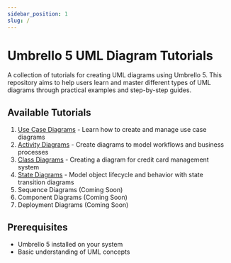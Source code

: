 ```yaml
---
sidebar_position: 1
slug: /
---
```


# Umbrello 5 UML Diagram Tutorials

A collection of tutorials for creating UML diagrams using Umbrello 5. This repository aims to help users learn and master different types of UML diagrams through practical examples and step-by-step guides.

## Available Tutorials

1. [Use Case Diagrams](./use-case) - Learn how to create and manage use case diagrams
2. [Activity Diagrams](./activity-diagram) - Create diagrams to model workflows and business processes
3. [Class Diagrams](./class-diagram) - Creating a diagram for credit card management system
4. [State Diagrams](./state-diagram) - Model object lifecycle and behavior with state transition diagrams
5. Sequence Diagrams (Coming Soon)
6. Component Diagrams (Coming Soon)
7. Deployment Diagrams (Coming Soon)

## Prerequisites

- Umbrello 5 installed on your system
- Basic understanding of UML concepts
